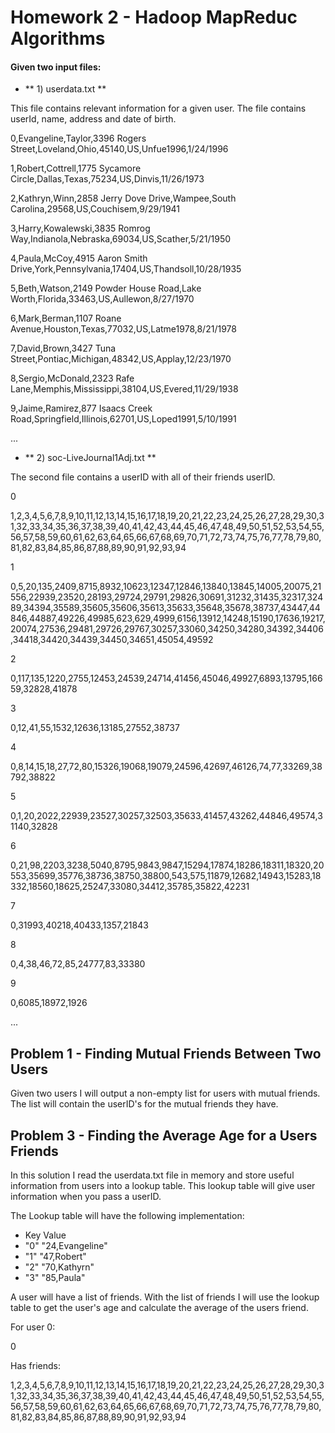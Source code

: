 # Homework 2 - Hadoop MapReduc Algorithms

#### Given two input files:

- ** 1) userdata.txt **

This file contains relevant information for a given user. 
The file contains userId, name, address and date of birth.

0,Evangeline,Taylor,3396 Rogers Street,Loveland,Ohio,45140,US,Unfue1996,1/24/1996

1,Robert,Cottrell,1775 Sycamore Circle,Dallas,Texas,75234,US,Dinvis,11/26/1973

2,Kathryn,Winn,2858 Jerry Dove Drive,Wampee,South Carolina,29568,US,Couchisem,9/29/1941

3,Harry,Kowalewski,3835 Romrog Way,Indianola,Nebraska,69034,US,Scather,5/21/1950

4,Paula,McCoy,4915 Aaron Smith Drive,York,Pennsylvania,17404,US,Thandsoll,10/28/1935

5,Beth,Watson,2149 Powder House Road,Lake Worth,Florida,33463,US,Aullewon,8/27/1970

6,Mark,Berman,1107 Roane Avenue,Houston,Texas,77032,US,Latme1978,8/21/1978

7,David,Brown,3427 Tuna Street,Pontiac,Michigan,48342,US,Applay,12/23/1970

8,Sergio,McDonald,2323 Rafe Lane,Memphis,Mississippi,38104,US,Evered,11/29/1938

9,Jaime,Ramirez,877 Isaacs Creek Road,Springfield,Illinois,62701,US,Loped1991,5/10/1991

...

- **  2) soc-LiveJournal1Adj.txt **

The second file contains a userID with all of their friends userID.


0	

1,2,3,4,5,6,7,8,9,10,11,12,13,14,15,16,17,18,19,20,21,22,23,24,25,26,27,28,29,30,31,32,33,34,35,36,37,38,39,40,41,42,43,44,45,46,47,48,49,50,51,52,53,54,55,56,57,58,59,60,61,62,63,64,65,66,67,68,69,70,71,72,73,74,75,76,77,78,79,80,81,82,83,84,85,86,87,88,89,90,91,92,93,94


1	

0,5,20,135,2409,8715,8932,10623,12347,12846,13840,13845,14005,20075,21556,22939,23520,28193,29724,29791,29826,30691,31232,31435,32317,32489,34394,35589,35605,35606,35613,35633,35648,35678,38737,43447,44846,44887,49226,49985,623,629,4999,6156,13912,14248,15190,17636,19217,20074,27536,29481,29726,29767,30257,33060,34250,34280,34392,34406,34418,34420,34439,34450,34651,45054,49592


2

0,117,135,1220,2755,12453,24539,24714,41456,45046,49927,6893,13795,16659,32828,41878

3

0,12,41,55,1532,12636,13185,27552,38737

4

0,8,14,15,18,27,72,80,15326,19068,19079,24596,42697,46126,74,77,33269,38792,38822

5

0,1,20,2022,22939,23527,30257,32503,35633,41457,43262,44846,49574,31140,32828

6	

0,21,98,2203,3238,5040,8795,9843,9847,15294,17874,18286,18311,18320,20553,35699,35776,38736,38750,38800,543,575,11879,12682,14943,15283,18332,18560,18625,25247,33080,34412,35785,35822,42231

7

0,31993,40218,40433,1357,21843

8

0,4,38,46,72,85,24777,83,33380

9

0,6085,18972,1926

...

## Problem 1 - Finding Mutual Friends Between Two Users

Given two users I will output a non-empty list for users with mutual friends. The list will contain the userID's for the mutual friends they have.


## Problem 3 - Finding the Average Age for a Users Friends

In this solution I read the userdata.txt file in memory and store useful information from users into a lookup table. This lookup table will give user information when you pass a userID. 


The Lookup table will have the following implementation:
- Key         Value
- "0"				"24,Evangeline"
- "1"				"47,Robert"
- "2"				"70,Kathyrn"
- "3" 			"85,Paula"


A user will have a list of friends. With the list of friends I will use the lookup table to get the user's age and calculate the average of the users friend. 

For user 0:

0	

Has friends:

1,2,3,4,5,6,7,8,9,10,11,12,13,14,15,16,17,18,19,20,21,22,23,24,25,26,27,28,29,30,31,32,33,34,35,36,37,38,39,40,41,42,43,44,45,46,47,48,49,50,51,52,53,54,55,56,57,58,59,60,61,62,63,64,65,66,67,68,69,70,71,72,73,74,75,76,77,78,79,80,81,82,83,84,85,86,87,88,89,90,91,92,93,94





